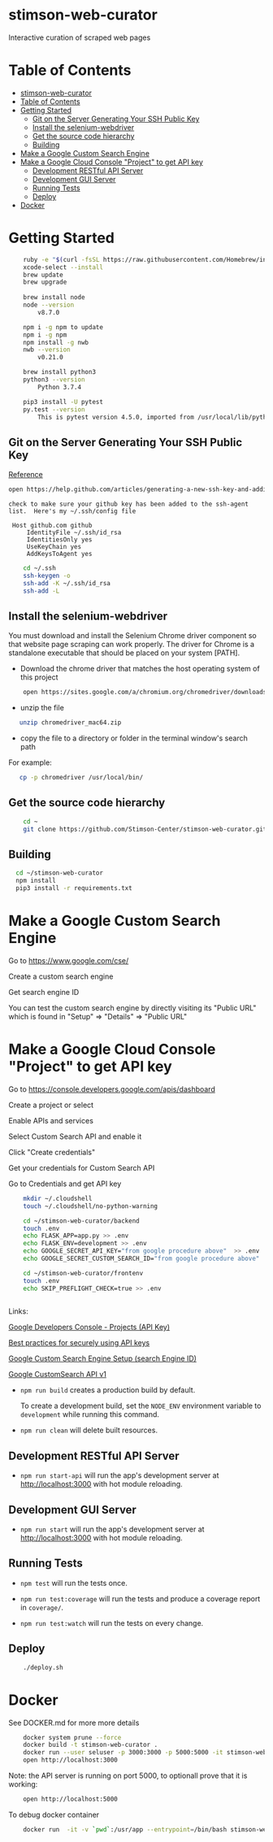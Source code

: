 stimson-web-curator
===================

Interactive curation of scraped web pages

Table of Contents
=================

   * [stimson-web-curator](#stimson-web-curator)
   * [Table of Contents](#table-of-contents)
   * [Getting Started](#getting-started)
      * [Git on the Server Generating Your SSH Public Key](#git-on-the-server-generating-your-ssh-public-key)
      * [Install the selenium-webdriver](#install-the-selenium-webdriver)
      * [Get the source code hierarchy](#get-the-source-code-hierarchy)
      * [Building](#building)
   * [Make a Google Custom Search Engine](#make-a-google-custom-search-engine)
   * [Make a Google Cloud Console "Project" to get API key](#make-a-google-cloud-console-project-to-get-api-key)
      * [Development RESTful API Server](#development-restful-api-server)
      * [Development GUI Server](#development-gui-server)
      * [Running Tests](#running-tests)
      * [Deploy](#deploy)
   * [Docker](#docker)
 
# Getting Started

```bash
    ruby -e "$(curl -fsSL https://raw.githubusercontent.com/Homebrew/install/master/install)"
    xcode-select --install
    brew update
    brew upgrade
        
    brew install node
    node --version
        v8.7.0

    npm i -g npm to update 
    npm i -g npm
    npm install -g nwb
    nwb --version
        v0.21.0

    brew install python3
    python3 --version
        Python 3.7.4

    pip3 install -U pytest
    py.test --version
        This is pytest version 4.5.0, imported from /usr/local/lib/python3.7/site-packages/pytest.py

 ```

## Git on the Server Generating Your SSH Public Key

[Reference](https://git-scm.com/book/en/v2/Git-on-the-Server-Generating-Your-SSH-)

```bash
open https://help.github.com/articles/generating-a-new-ssh-key-and-adding-it-to-the-ssh-agent/
```

```
check to make sure your github key has been added to the ssh-agent list.  Here's my ~/.ssh/config file

 Host github.com github
     IdentityFile ~/.ssh/id_rsa
     IdentitiesOnly yes
     UseKeyChain yes
     AddKeysToAgent yes
```

```bash
    cd ~/.ssh
    ssh-keygen -o
    ssh-add -K ~/.ssh/id_rsa
    ssh-add -L
```
## Install the selenium-webdriver

You must download and install the Selenium Chrome driver component so that website page scraping
can work properly. The driver for Chrome is a standalone executable that should be placed on your system
[PATH].

* Download the chrome driver that matches the host operating system of this project

```bash
    open https://sites.google.com/a/chromium.org/chromedriver/downloads
```
* unzip the file

```bash
   unzip chromedriver_mac64.zip
```
* copy the file to a directory or folder in the terminal window's search path

For example:
```bash
   cp -p chromedriver /usr/local/bin/
```

## Get the source code hierarchy

```bash
    cd ~
    git clone https://github.com/Stimson-Center/stimson-web-curator.git
```


## Building

```bash
  cd ~/stimson-web-curator
  npm install
  pip3 install -r requirements.txt
```

# Make a Google Custom Search Engine

Go to https://www.google.com/cse/

Create a custom search engine

Get search engine ID

You can test the custom search engine by directly visiting its "Public URL" which is found in "Setup" => "Details" => "Public URL"

# Make a Google Cloud Console "Project" to get API key

Go to https://console.developers.google.com/apis/dashboard

Create a project or select

Enable APIs and services

Select Custom Search API and enable it

Click "Create credentials"

Get your credentials for Custom Search API

Go to Credentials and get API key

```bash
    mkdir ~/.cloudshell
    touch ~/.cloudshell/no-python-warning

    cd ~/stimson-web-curator/backend
    touch .env
    echo FLASK_APP=app.py >> .env
    echo FLASK_ENV=development >> .env
    echo GOOGLE_SECRET_API_KEY="from google procedure above"  >> .env
    echo GOOGLE_SECRET_CUSTOM_SEARCH_ID="from google procedure above"  >> .env

    cd ~/stimson-web-curator/frontenv
    touch .env
    echo SKIP_PREFLIGHT_CHECK=true >> .env
 
```

Links:

[Google Developers Console - Projects (API Key)](https://console.developers.google.com/project)

[Best practices for securely using API keys](https://developers.google.com/console/help/new/#usingkeys)

[Google Custom Search Engine Setup (search Engine ID)](https://www.google.com/cse/all)

[Google CustomSearch API v1](http://developers.google.com/apis-explorer/#p/customsearch/v1)

- `npm run build` creates a production build by default.

   To create a development build, set the `NODE_ENV` environment variable to `development` while running this command.

- `npm run clean` will delete built resources.


## Development RESTful API Server

- `npm run start-api` will run the app's development server at [http://localhost:3000](http://localhost:3000) with hot module reloading.


## Development GUI Server

- `npm run start` will run the app's development server at [http://localhost:3000](http://localhost:3000) with hot module reloading.

## Running Tests

- `npm test` will run the tests once.

- `npm run test:coverage` will run the tests and produce a coverage report in `coverage/`.

- `npm run test:watch` will run the tests on every change.

## Deploy

```bash
    ./deploy.sh
```

# Docker

See DOCKER.md for more more details

```bash
    docker system prune --force
    docker build -t stimson-web-curator .  
    docker run --user seluser -p 3000:3000 -p 5000:5000 -it stimson-web-curator
    open http://localhost:3000
```

Note: the API server is running on port 5000, to optionall prove that it is working:

```bash
    open http://localhost:5000    
```

To debug docker container

```bash
    docker run  -it -v `pwd`:/usr/app --entrypoint=/bin/bash stimson-web-curator
```

